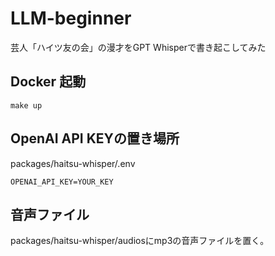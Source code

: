 # LLM-beginner

芸人「ハイツ友の会」の漫才をGPT Whisperで書き起こしてみた

## Docker 起動

```
make up
```

## OpenAI API KEYの置き場所

packages/haitsu-whisper/.env

```
OPENAI_API_KEY=YOUR_KEY
```

## 音声ファイル

packages/haitsu-whisper/audiosにmp3の音声ファイルを置く。

